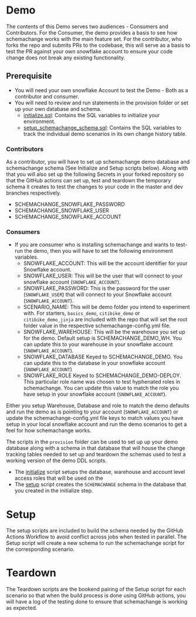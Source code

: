 # Demo

The contents of this Demo serves two audiences - Consumers and Contributors. For the Consumer, the demo provides a basis
to see how schemachange works with the main feature set. For the contributor, who forks the repo and submits PRs to the
codebase, this will serve as a basis to test the PR against your own snowflake account to ensure your code change does
not break any existing functionality.

## Prerequisite

- You will need your own snowflake Account to test the Demo - Both as a contributor and consumer.
- You will need to review and run statements in the provision folder or set up your own database and schema.
    - [initialize.sql](provision/initialize.sql): Contains the SQL variables to initialize your environment.
    - [setup_schemachange_schema.sql](provision/setup_schemachange_schema.sql): Contains the SQL variables to track the
      individual demo scenarios in its own change history table.

### Contributors

As a contributor, you will have to set up schemachange demo database and schemachange schema (See Initialize and Setup
scripts below). Along with that you will also set up the following Secrets in your forked repository so that the GitHub
actions can set up, test and teardown the temporary schema it creates to test the changes to your code in the master and
dev branches respectively.

- SCHEMACHANGE_SNOWFLAKE_PASSWORD
- SCHEMACHANGE_SNOWFLAKE_USER
- SCHEMACHANGE_SNOWFLAKE_ACCOUNT

### Consumers

- If you are consumer who is installing schemachange and wants to test-run the demo, then you will have to set the
  following environment variables.
    - SNOWFLAKE_ACCOUNT: This will be the account identifier for your Snowflake account.
    - SNOWFLAKE_USER: This will be the user that will connect to your snowflake account (`SNOWFLAKE_ACCOUNT`).
    - SNOWFLAKE_PASSWORD: This is the password for the user (`SNOWFLAKE_USER`) that will connect to your Snowflake account (`SNOWFLAKE_ACCOUNT`).
    - SCENARIO_NAME: This will be demo folder you intend to experiment with. For
      starters, `basics_demo`, `citibike_demo` or `citibike_demo_jinja` are included with the repo that will set the
      root folder value in the respective schemachange-config.yml file.
    - SNOWFLAKE_WAREHOUSE: This will be the warehouse you set up for the demo. Default setup is SCHEMACHANGE_DEMO_WH. You can update this to your warehouse in your snowflake account (`SNOWFLAKE_ACCOUNT`).
    - SNOWFLAKE_DATABASE Keyed to SCHEMACHANGE_DEMO. You can update this to the database in your snowflake account (`SNOWFLAKE_ACCOUNT`)
    - SNOWFLAKE_ROLE Keyed to SCHEMACHANGE_DEMO-DEPLOY. This particular role name was chosen to test hyphenated roles in schemachange. You can update this value to match the role you have setup in your snowflake account (`SNOWFLAKE_ACCOUNT`).

Either you setup Warehouse, Database and role to match the demo defaults and run the demo as is pointing to your account (`SNOWFLAKE_ACCOUNT`) or update the schemachange-config.yml file keys to match values you have setup in your local snowflake account and run the demo scenarios to get a feel for how schemachange works.

The scripts in the `provision` folder can be used to set up up your demo database along with a schema in that database
that will house the change tracking tables needed to set up and teardown the schemas used to test a working version of
the demo DDL scripts.

- The [initialize](provision/initialize.sql) script setups the database, warehouse and account level access roles that
  will be used on the
- The [setup](provision/setup_schemachange_schema.sql) script creates the `SCHEMACHANGE` schema in the database that you
  created in the initialize step.

# Setup

The setup scripts are included to build the schema needed by the GitHub Actions Workflow to avoid conflict across jobs
when tested in parallel. The Setup script will create a new schema to run the schemachange script for the corresponding
scenario.

# Teardown

The Teardown scripts are the bookend pairing of the Setup script for each scenario so that when the build process is
done using GitHub actions, you will have a log of the testing done to ensure that schemachange is working as expected.
